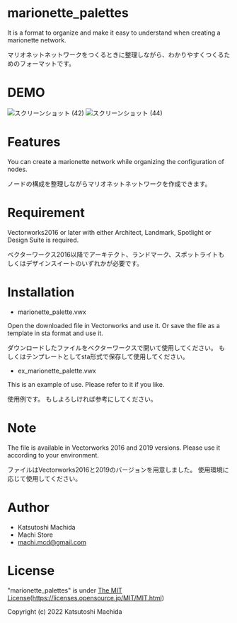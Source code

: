 # marionette_palettes

It is a format to organize and make it easy to understand when creating a marionette network.

マリオネットネットワークをつくるときに整理しながら、わかりやすくつくるためのフォーマットです。

# DEMO

![スクリーンショット (42)](https://user-images.githubusercontent.com/104885577/175254211-d910d2c3-ef06-452e-8ed1-7edd4cd9cdd0.png)
![スクリーンショット (44)](https://user-images.githubusercontent.com/104885577/175541070-ee130b12-42d0-436e-85fe-545bddb22530.png)

# Features

You can create a marionette network while organizing the configuration of nodes.

ノードの構成を整理しながらマリオネットネットワークを作成できます。

# Requirement

Vectorworks2016 or later with either Architect, Landmark, Spotlight or Design Suite is required.

ベクターワークス2016以降でアーキテクト、ランドマーク、スポットライトもしくはデザインスイートのいずれかが必要です。

# Installation

- marionette_palette.vwx

Open the downloaded file in Vectorworks and use it.
Or save the file as a template in sta format and use it.

ダウンロードしたファイルをベクターワークスで開いて使用してください。
もしくはテンプレートとしてsta形式で保存して使用してください。

- ex_marionette_palette.vwx

This is an example of use.
Please refer to it if you like.

使用例です。
もしよろしければ参考にしてください。

# Note

The file is available in Vectorworks 2016 and 2019 versions.
Please use it according to your environment.

ファイルはVectorworks2016と2019のバージョンを用意しました。
使用環境に応じて使用してください。

# Author

* Katsutoshi Machida
* Machi Store
* machi.mcd@gmail.com

# License

"marionette_palettes" is under [The MIT License](https://opensource.org/licenses/mit-license.php)(https://licenses.opensource.jp/MIT/MIT.html)

Copyright (c) 2022 Katsutoshi Machida
